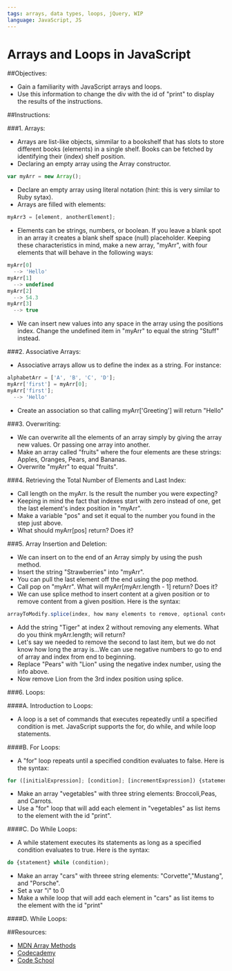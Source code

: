 ```yaml
---
tags: arrays, data types, loops, jQuery, WIP
language: JavaScript, JS
---
```


# Arrays and Loops in JavaScript

##Objectives:

*  Gain a familiarity with JavaScript arrays and loops.
*  Use this information to change the div with the id of "print" to display the results of the instructions.

##Instructions:

###1. Arrays:

*  Arrays are list-like objects, simmilar to a bookshelf that has slots to store different books (elements) in a single shelf. Books can be fetched by identifying their (index) shelf position.
*  Declaring an empty array using the Array constructor.
```javascript
var myArr = new Array();
```
*  Declare an empty array using literal notation (hint: this is very similar to Ruby sytax).
*  Arrays are filled with elements:
```javascript
myArr3 = [element, anotherElement];
```
*  Elements can be strings, numbers, or boolean. If you leave a blank spot in an array it creates a blank shelf space (null) placeholder. Keeping these characteristics in mind, make a new array, "myArr", with four elements that will behave in the following ways:
```javascript
myArr[0]
  --> 'Hello'
myArr[1]
  --> undefined
myArr[2]
  --> 54.3
myArr[3]
  --> true
```
*  We can insert new values into any space in the array using the positions index. Change the undefined item in "myArr" to equal the string "Stuff" instead.

###2. Associative Arrays:
*  Associative arrays allow us to define the index as a string. For instance:
```javascript
alphabetArr = ['A', 'B', 'C', 'D'];
myArr['first'] = myArr[0];
myArr['first'];
  --> 'Hello'
```
*  Create an association so that calling myArr['Greeting'] will return "Hello"

###3. Overwriting:
*  We can overwrite all the elements of an array simply by giving the array new values. Or passing one array into another.
*  Make an array called "fruits" where the four elements are these strings: Apples, Oranges, Pears, and Bananas.
*  Overwrite "myArr" to equal "fruits".

###4. Retrieving the Total Number of Elements and Last Index:
*  Call length on the myArr. Is the result the number you were expecting?
*  Keeping in mind the fact that indexes start with zero instead of one, get the last element's index position in "myArr".
*  Make a variable "pos" and set it equal to the number you found in the step just above.
*  What should myArr[pos] return? Does it?

###5. Array Insertion and Deletion:
*  We can insert on to the end of an Array simply by using the push method.
*  Insert the string "Strawberries" into "myArr".
*  You can pull the last element off the end using the pop method.
*  Call pop on "myArr". What will myArr[myArr.length - 1] return? Does it?
*  We can use splice method to insert content at a given position or to remove content from a given position. Here is the syntax:
```javascript
arrayToModify.splice(index, how many elements to remove, optional content to add);
```
*  Add the string "Tiger" at index 2 without removing any elements. What do you think myArr.length; will return?
*  Let's say we needed to remove the second to last item, but we do not know how long the array is...We can use negative numbers to go to end of array and index from end to beginning.
*  Replace "Pears" with "Lion" using the negative index number, using the info above.
*  Now remove Lion from the 3rd index position using splice.

###6. Loops:

####A. Introduction to Loops:
*  A loop is a set of commands that executes repeatedly until a specified condition is met. JavaScript supports the for, do while, and while loop statements.

####B. For Loops:
*  A "for" loop repeats until a specified condition evaluates to false. Here is the syntax:
```javascript
for ([initialExpression]; [condition]; [incrementExpression]) {statement}
```
*  Make an array "vegetables" with three string elements: Broccoli,Peas, and Carrots.
*  Use a "for" loop that will add each element in "vegetables" as list items to the element with the id "print".

####C. Do While Loops:
*  A while statement executes its statements as long as a specified condition evaluates to true. Here is the syntax:
```javascript
do {statement} while (condition);
```
*  Make an array "cars" with threee string elements: "Corvette","Mustang", and "Porsche".
*  Set a var "i" to 0
*  Make a while loop that will add each element in "cars" as list items to the element with the id "print"

####D. While Loops:


##Resources:
* [MDN Array Methods](https://developer.mozilla.org/en-US/docs/JavaScript/Reference/Global_Objects/Array)
* [Codecademy](http://www.codecademy.com/tracks/javascript)
* [Code School](https://www.codeschool.com/paths/javascript)
